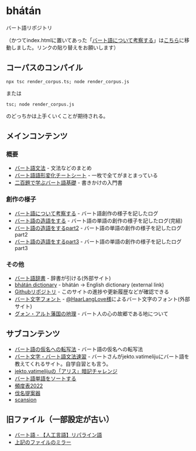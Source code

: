 # bhátán
バート語リポジトリ

（かつてindex.htmlに置いてあった「[バート語について考察する](./investigate.html)」は[こちら](./investigate.html)に移動しました。リンクの貼り替えをお願いします）

## コーパスのコンパイル

```
npx tsc render_corpus.ts; node render_corpus.js
```

または

```
tsc; node render_corpus.js
```

のどっちかは上手くいくことが期待される。

## メインコンテンツ

### 概要
* [バート語文法](grammar.html) - 文法などのまとめ
* [バート語語形変化チートシート](./cheatsheet/bhat_cheatsheet_ver_1_9.pdf) - 一枚で全てがまとまっている
* [二百題で学ぶバート語基礎](https://docs.google.com/document/d/1jKy_4ZLQD-3OIVOl4dtY2gcvH0fYOr40jwfgaPQ53Xo/edit#) - 書きかけの入門書

### 創作の様子
* [バート語について考察する](./investigate.html) - バート語創作の様子を記したログ
* [バート語の造語をする](http://jurliyuuri.com/bhaataan/coin.html) - バート語の単語の創作の様子を記したログ(完結)
* [バート語の造語をするpart2](http://jurliyuuri.com/bhaataan/coin2.html) - バート語の単語の創作の様子を記したログpart2
* [バート語の造語をするpart3](http://jurliyuuri.com/bhaataan/coin3.html) - バート語の単語の創作の様子を記したログpart3

### その他
* [バート語辞書](http://zpdic.ziphil.com/dictionary/24) - 辞書が引ける(外部サイト)
* [bhátán dictionary](http://zpdic.ziphil.com/dictionary/52) - bhátán → English dictionary (external link)
* [Githubリポジトリ](https://github.com/jurliyuuri/bhaataan) - このサイトの進捗や更新履歴などが確認できる
* [バート文字フォント](https://haar-you.github.io/BhaataanFont/) - [@HaarLangLove様](https://twitter.com/HaarLangLove)によるバート文字のフォント(外部サイト)
* [グォン・アルト藩国の地理](http://jurliyuuri.com/bhaataan/gwon-alt-geography.html) - バート人の心の故郷である地について

## サブコンテンツ
* [バート語の仮名への転写法](transcription.html) - バート語の仮名への転写法
* [バート文字・バート語文法速習](./learn/index.html) - バートさんがjekto.vatimelijuにバート語を教えてくれるサイト。自学自習とも言う。
* [jekto.vatimelijuの「アリス」暗記チャレンジ](alic.htm)
* [バート語単語をソートする](sort.html)
* [頻度表2022](freq2022.html)
* [伐名提案器](name_freq2024_gen.html)
* [scansion](./scansion/index.html)

## 旧ファイル（一部設定が古い）
* [バート語 - 【人工言語】リパライン語](https://sites.google.com/site/3tvalineparine/%E5%80%89%E5%BA%AB/%E3%83%90%E3%83%BC%E3%83%88%E8%AA%9E)
* [上記のファイルのミラー](http://jurliyuuri.com/bhaataan/bhatan.html)

